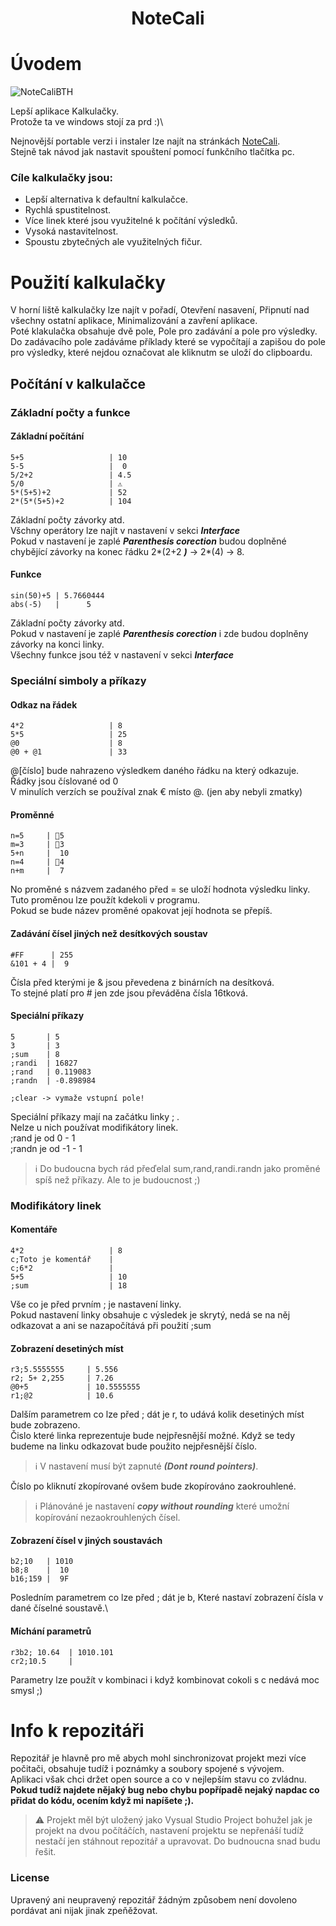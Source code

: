 <h1 align="center">NoteCali</h1>

# Úvodem

![NoteCaliBTH](https://github.com/Tolomaj/NoteCali/assets/59420562/ec611085-34be-4385-b9b1-5fdebab3fab5)


Lepší aplikace Kalkulačky.\
Protože ta ve windows stojí za prd :)\

Nejnovější portable verzi i instaler lze najít na stránkách [NoteCali](https://notecali.zironet.cz/).\
Stejně tak návod jak nastavit spouštení pomocí funkčního tlačítka pc.

### Cíle kalkulačky jsou:
- Lepší alternativa k defaultní kalkulačce.
- Rychlá spustitelnost.
- Více linek které jsou využitelné k počítání výsledků.
- Vysoká nastavitelnost.
- Spoustu zbytečných ale využitelných fičur.

# Použití kalkulačky
V horní liště kalkulačky lze najít v pořadí, Otevření nasavení, Připnutí nad všechny ostatní aplikace, Minimalizování a zavření aplikace.\
Poté klakulačka obsahuje dvě pole, Pole pro zadávání a pole pro výsledky. Do zadávacího pole zadáváme příklady které se vypočítají a zapišou do pole pro výsledky, které nejdou označovat ale kliknutm se uloží do clipboardu.

## Počítání v kalkulačce

### Základní počty a funkce

#### Základní počítání
```
5+5                   | 10
5-5                   |  0
5/2+2                 | 4.5
5/0                   | ⚠️
5*(5+5)+2             | 52
2*(5*(5+5)+2          | 104
```
Základní počty závorky atd.\
Všchny operátory lze najít v nastavení v sekci ***Interface***\
Pokud v nastavení je zaplé ***Parenthesis corection*** budou doplněné chybějící závorky na konec řádku 2*(2+2  ***)*** -> 2*(4) -> 8.

#### Funkce 

```
sin(50)+5 | 5.7660444
abs(-5)   |      5
```
Základní počty závorky atd.\
Pokud v nastavení je zaplé ***Parenthesis corection*** i zde budou doplněny závorky na konci linky.\
Všechny funkce jsou též v nastavení v sekci ***Interface***


### Speciální simboly a příkazy

#### Odkaz na řádek
```
4*2                   | 8 
5*5                   | 25
@0                    | 8
@0 + @1               | 33
```
@[číslo] bude nahrazeno výsledkem daného řádku na který odkazuje.\
Řádky jsou číslované od 0\
V minulích verzích se používal znak € místo @. (jen aby nebyli zmatky)

#### Proměnné
```
n=5     | 📝5
m=3     | 📝3
5+n     |  10
n=4     | 📝4
n+m     |  7
```
No proměné s názvem zadaného před = se uloží hodnota výsledku linky.\
Tuto proměnou lze použít kdekoli v programu.\
Pokud se bude název proměné opakovat její hodnota se přepíš.

#### Zadávání čísel jiných než desítkových soustav
```
#FF      | 255
&101 + 4 |  9
```
Čísla před kterými je & jsou převedena z binárních na desítková.\
To stejné platí pro # jen zde jsou převáděna čísla 16tková.


#### Speciální příkazy
```
5       | 5
3       | 3
;sum    | 8
;randi  | 16827
;rand   | 0.119083
;randn  | -0.898984

;clear -> vymaže vstupní pole!
```
Speciální příkazy mají na začátku linky ; .\
Nelze u nich používat modifikátory linek.\
;rand je od 0 - 1\
;randn je od -1 - 1
> :information_source: Do budoucna bych rád přeďelal sum,rand,randi.randn jako proměné spíš než příkazy. Ale to je budoucnost ;)



### Modifikátory linek
#### Komentáře
```
4*2                   | 8 
c;Toto je komentář    |
c;6*2                 |
5+5                   | 10
;sum                  | 18
```
Vše co je před prvním ; je nastavení linky.\
Pokud nastavení linky obsahuje c výsledek je skrytý, nedá se na něj odkazovat a ani se nazapočítává při použití ;sum

#### Zobrazení desetiných míst
```
r3;5.5555555     | 5.556
r2; 5+ 2,255     | 7.26
@0+5  	         | 10.5555555
r1;@2            | 10.6
```
Dalším parametrem co lze před ; dát je r, to udává kolik desetiných míst bude zobrazeno.\
Čislo které linka reprezentuje bude nejpřesnější možné. Když se tedy budeme na linku odkazovat bude použito nejpřesnější číslo.
> :information_source: V nastavení musí být zapnuté ***(Dont round pointers)***.

Číslo po kliknutí zkopírované ovšem bude zkopírováno zaokrouhlené.
> :information_source: Plánováné je nastavení ***copy without rounding*** které umožní kopírování nezaokrouhlených čísel.


#### Zobrazení čísel v jiných soustavách
```
b2;10   | 1010
b8;8    |  10
b16;159 |  9F
```
Posledním parametrem co lze před ; dát je b, Které nastaví zobrazení čísla v dané číselné soustavě.\

#### Míchání parametrů
```
r3b2; 10.64  | 1010.101
cr2;10.5     |
```
Parametry lze použít v kombinaci i když kombinovat cokoli s c nedává moc smysl ;)



# Info k repozitáři
Repozitář je hlavně pro mě abych mohl sinchronizovat projekt mezi více počitači, obsahuje tudíž i poznámky a soubory spojené s vývojem.\
Aplikaci však chci držet open source a co v nejlepším stavu co zvládnu.\
**Pokud tudíž najdete nějaký bug nebo chybu popřípadě nejaký napdac co přidat do kódu, ocením když mi napíšete ;).**
> :warning: Projekt měl být uložený jako Vysual Studio Project bohužel jak je projekt na dvou počítáčích, nastavení projektu se nepřenáší tudíž nestačí jen stáhnout repozitář a upravovat. Do budnoucna snad budu řešit.
### License
Upravený ani neupravený repozitář žádným způsobem není dovoleno pordávat ani nijak jinak zpeňěžovat.






